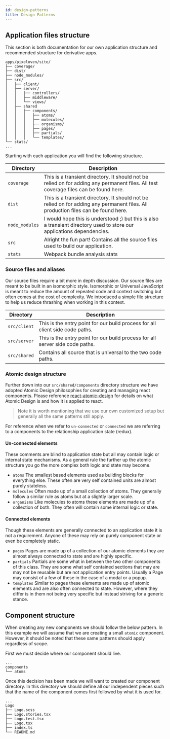 ```yaml
---
id: design-patterns
title: Design Patterns
---
```


## Application files structure
This section is both documentation for our own application structure and recommended structure for derivative apps.
```
apps/pixeloven/site/
├── coverage/
├── dist/
├── node_modules/
├── src/
│   ├── client/
│   ├── server/
│   │   ├── controllers/
│   │   ├── middleware/
│   │   └── views/
│   ├── shared
│   │   ├── components/
│   │   │   ├── atoms/
│   │   │   ├── molecules/
│   │   │   ├── organisms/
│   │   │   ├── pages/
│   │   │   ├── partials/
│   │   │   └── templates/
└── stats/
...
```
Starting with each application you will find the following structure.

|Directory|Description|
|---|---|
|`coverage`|This is a transient directory. It should not be relied on for adding any permanent files. All test coverage files can be found here.|
|`dist`|This is a transient directory. It should not be relied on for adding any permanent files. All production files can be found here.|
|`node_modules`|I would hope this is understood ;) but this is also a transient directory used to store our applications dependencies.|
|`src`|Alright the fun part! Contains all the source files used to build our application.|
|`stats`|Webpack bundle analysis stats|

### Source files and aliases
Our source files require a bit more in depth discussion. Our source files are meant to be built in an isomorphic style. Isomorphic or Universal JavaScript is meant to reduce the amount of repeated code and context switching but often comes at the cost of complexity. We introduced a simple file structure to help us reduce thrashing when working in this context.

|Directory|Description|
|---|---|
|`src/client`|This is the entry point for our build process for all client side code paths.|
|`src/server`|This is the entry point for our build process for all server side code paths.|
|`src/shared`|Contains all source that is universal to the two code paths.|

### Atomic design structure
Further down into our `src/shared/components` directory structure we have adopted Atomic Design philosophies for creating and managing react components. Please reference [react-atomic-design](https://github.com/danilowoz/react-atomic-design) for details on what Atomic Design is and how it is applied to react. 

> Note it is worth mentioning that we use our own customized setup but generally all the same patterns still apply.

For reference when we refer to `un-connected` or `connected` we are referring to a components to the relationship application state (redux).

#### Un-connected elements
These comments are blind to application state but all may contain logic or internal state mechanisms. As a general rule the further up the atomic structure you go the more complex both logic and state may become.

* `atoms` The smallest based elements used as building blocks for everything else. These often are very self contained units are almost purely stateless.
* `molecules` Often made up of a small collection of atoms. They generally follow a similar rule as atoms but at a slightly larger scale.
* `organisms` Like molecules to atoms these elements are made up of a collection of both. They often will contain some internal logic or state.

#### Connected elements
Though these elements are generally connected to an application state it is not a requirement. Anyone of these may rely on purely component state or even be completely static.

* `pages` Pages are made up of a collection of our atomic elements they are almost always connected to state and are highly specific.
* `partials` Partials are some what in between the two other components of this class. They are some what self contained sections that may are may not be reusable but are not application entry points. Usually a Page may consist of a few of these in the case of a modal or a popup.
* `templates` Similar to pages these elements are made up of atomic elements and are also often connected to state. However, where they differ is in them not being very specific but instead striving for a generic stance.

## Component structure
When creating any new components we should follow the below pattern. In this example we will assume that we are creating a small `atomic` component. However, it should be noted that these same patterns should apply regardless of scope.

First we must decide where our component should live. 
```
...
components
└── atoms
```
Once this decision has been made we will want to created our component directory. In this directory we should define all our independent pieces such that the name of the component comes first followed by what it is used for.
```
...
Logo
├── Logo.scss
├── Logo.stories.tsx
├── Logo.test.tsx
├── Logo.tsx
├── index.ts
└── README.md
```
